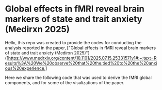 # Global effects in fMRI reveal brain markers of state and trait anxiety (Medirxn 2025)
Hello, this repo was created to provide the codes for conducting the analysis reported in the paper, ["Global effects in fMRI reveal brain markers of state and trait anxiety (Medirxn 2025)"]([https://www.medrxiv.org/content/10.1101/2025.07.15.25331571v1#:~:text=Results%3A%20We%20observe%20that%20the,tied%20to%20the%20anxious%20experience.]

Here we share the following code that was used to derive the fMRI global components, and for some of the visulizations of the paper.








